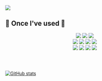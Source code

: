 
<img src="https://capsule-render.vercel.app/api?type=waving&color=auto&height=200&section=header&text=EunLee's+Github&fontSize=90" />

## 🔨 Once I've used 🔨
<div align=center>
    <div>
        <img src="https://img.shields.io/badge/Java-007396?style=for-the-badge&logo=Java&logoColor=white">
        <img src="https://img.shields.io/badge/python-3776AB?style=for-the-badge&logo=python&logoColor=white"> 
        <img src="https://img.shields.io/badge/c-5776AD?style=for-the-badge&logo=c&logoColor=white"> 
    </div>
    <div>
        <img src="https://img.shields.io/badge/Spring Boot-6DB33F?style=for-the-badge&logo=spring boot&logoColor=white"> 
        <img src="https://img.shields.io/badge/mysql-4479A1?style=for-the-badge&logo=mysql&logoColor=white"> 
        <img src="https://img.shields.io/badge/Redis-DC382D?style=for-the-badge&logo=Redis&logoColor=white"> 
        <img src="https://img.shields.io/badge/docker-%230db7ed.svg?style=for-the-badge&logo=docker&logoColor=white"> 
    </div>
    <div>
        <img src="https://img.shields.io/badge/grafana-%23F46800.svg?style=for-the-badge&logo=grafana&logoColor=white">
        <img src="https://img.shields.io/badge/Prometheus-E6522C?style=for-the-badge&logo=Prometheus&logoColor=white">
        <img src="https://img.shields.io/badge/Amazon AWS-232F3E?style=for-the-badge&logo=amazon aws&logoColor=white"> 
        <img src="https://img.shields.io/badge/Google Cloud-4285F4?style=for-the-badge&logo=google cloud&logoColor=white"> 
    </div>   
</div>

<br><br>


[![GitHub stats](https://github-readme-stats.vercel.app/api?username=Go-eunlee&include_all_commits=true&show_icons=true&theme=buefy)](https://github.com/Go-eunlee/github-readme-stats)
